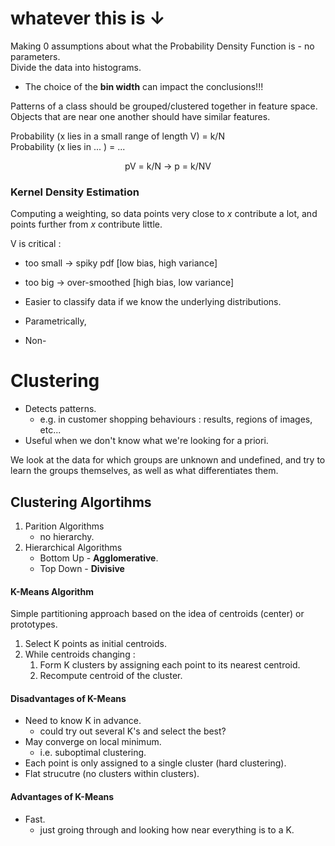 # whatever this is &darr; 

Making 0 assumptions about what the Probability Density Function is - no parameters. <br>
Divide the data into histograms. 
- The choice of the **bin width** can impact the conclusions!!!

Patterns of a class should be grouped/clustered together in feature space. Objects that are near one another should have similar features.

Probability (x lies in a small range of length V) = k/N <br>
Probability (x lies in ... ) = ... 

<center>
pV = k/N &rarr;  p = k/NV
</center>

### Kernel Density Estimation
Computing a weighting, so data points very close to *x* contribute a lot, and points further from *x* contribute little.

<center>

</center>

V is critical :
- too small &rarr; spiky pdf [low bias, high variance]
- too big &rarr;  over-smoothed [high bias, low variance]


- Easier to classify data if we know the underlying distributions.
- Parametrically,
- Non-




# Clustering
- Detects patterns.
	- e.g. in customer shopping behaviours : results, regions of images, etc...
- Useful when we don't know what we're looking for a priori.


We look at the data for which groups are unknown and undefined, and try to learn the groups themselves, as well as what differentiates them.

Clustering Algortihms
--------------------------------------------------
1. Parition Algorithms
	- no hierarchy.
1. Hierarchical Algorithms
	- Bottom Up - **Agglomerative**.
	- Top Down - **Divisive**

#### K-Means Algorithm
Simple partitioning approach based on the idea of centroids (center) or prototypes.

1. Select K points as initial centroids.
1. While centroids changing : 
	1. Form K clusters by assigning each point to its nearest centroid.
	1. Recompute centroid of the cluster.

#### Disadvantages of K-Means
- Need to know K in advance.
	- could try out several K's and select the best?
- May converge on local minimum.
	- i.e. suboptimal clustering.
- Each point is only assigned to a single cluster (hard clustering).
- Flat strucutre (no clusters within clusters).
		

#### Advantages of K-Means
- Fast.
	- just groing through and looking how near everything is to a K.


